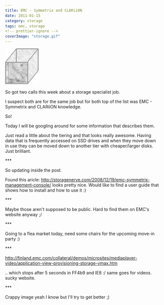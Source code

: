 ```yaml
---
title: EMC - Symmetrix and CLARiiON
date: 2011-01-15
category: storage
tags: emc, storage
<!-- prettier-ignore -->
coverImage: "storage.gif"
---
```


[![box](images/storage.gif "storage")](images/storage.gif)

So got two calls this week about a storage specialist job.

I suspect both are for the same job but for both top of the list was EMC -
Symmetrix and CLARiiON knowledge.

So!

Today I will be googling around for some information that describes them.

Just read a little about the tiering and that looks really awesome. Having data
that is frequently accessed on SSD drives and when they move down in use they
can be moved down to another tier with cheaper/larger disks. Just brilliant.

\*\*\*

So updating inside the post.

Found this aricle:
<http://storagenerve.com/2008/12/19/emc-symmetrix-management-console/> looks
pretty nice. Would like to find a user guide that shows how to install and how
to use it :)

\*\*\*

Maybe those aren't supposed to be public. Hard to find them on EMC's website
anyway ;/

\*\*\*

Going to a flea market today, need some chairs for the upcoming move-in party :)

\*\*\*

<http://finland.emc.com/collateral/demos/microsites/mediaplayer-video/application-view-provisioning-storage-vmax.htm>

.. which stops after 5 seconds in FF4b9 and IE8 :/ same goes for videos. sucky
website.

\*\*\*

Crappy image yeah I know but I'll try to get better ;)
